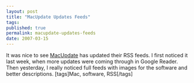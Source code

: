 ```yaml
---
layout: post
title: "MacUpdate Updates Feeds"
tags: 
published: true
permalink: macupdate-updates-feeds
date: 2007-03-15
---
```


It was nice to see  <a href="http://www.macupdate.com">MacUpdate</a> has updated their RSS feeds.  I first noticed it last week, when more updates were coming through in Google Reader.  Then yesterday, I really noticed full feeds with images for the software and better descriptions.
[tags]Mac, software, RSS[/tags]
